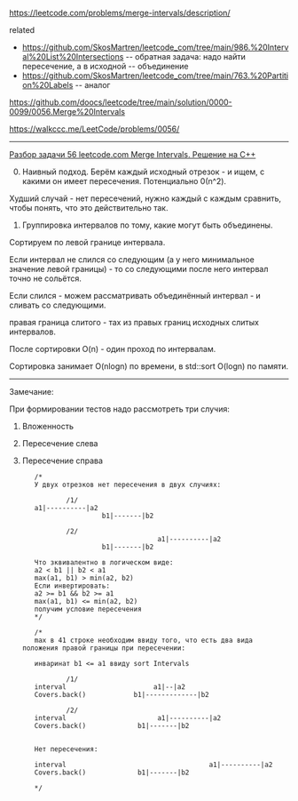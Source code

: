 https://leetcode.com/problems/merge-intervals/description/

related 
- https://github.com/SkosMartren/leetcode_com/tree/main/986.%20Interval%20List%20Intersections -- обратная задача: надо найти пересечение, а в исходной -- объединение    
- https://github.com/SkosMartren/leetcode_com/tree/main/763.%20Partition%20Labels -- аналог

https://github.com/doocs/leetcode/tree/main/solution/0000-0099/0056.Merge%20Intervals

https://walkccc.me/LeetCode/problems/0056/

__________

[Разбор задачи 56 leetcode.com Merge Intervals. Решение на C++](https://www.youtube.com/watch?v=PIUaSD1c0AY)

0. Наивный подход. Берём каждый исходный отрезок - и ищем, с какими он имеет пересечения. Потенциально 0(n^2). 

Худший случай - нет пересечений, нужно каждый с каждым сравнить, чтобы понять, что это действительно так.

1. Группировка интервалов по тому, какие могут быть объединены.

Сортируем по левой границе интервала.

Если интервал не слился со следующим (а у него минимальное значение левой границы) - то со следующими после 
него интервал точно не сольётся.

Если слился - можем рассматривать объединённый интервал - и сливать со следующими. 

правая граница слитого - тах из правых границ исходных слитых интервалов.

После сортировки O(n) - один проход по интервалам.

Сортировка занимает O(nlogn) по времени, в std::sort O(logn) по памяти.

____

Замечание:   

При формировании тестов надо рассмотреть три случия: 

1. Вложенность  
2. Пересечение слева  
3. Пересечение справа

          /*
          У двух отрезков нет пересечения в двух случиях: 
          
                  /1/
          a1|----------|a2
                           b1|-------|b2  
                       
                  /2/
                                         a1|----------|a2
                           b1|-------|b2   
          
          Что зквивалентно в логическом виде:  
          a2 < b1 || b2 < a1
          max(a1, b1) > min(a2, b2)
          Если инвертировать: 
          a2 >= b1 && b2 >= a1 
          max(a1, b1) <= min(a2, b2)
          получим условие пересечения
          */
          
          /*
          max в 41 строке необходим ввиду того, что есть два вида положения правой границы при пересечении: 
          
          инваринат b1 <= a1 ввиду sort Intervals
          
                  /1/
          interval                      a1|--|a2
          Covers.back()            b1|-------------|b2
          
                  /2/
          interval                       a1|----------|a2
          Covers.back()             b1|-------|b2   
          
          
          Нет пересечения: 
          
          interval                                    a1|----------|a2
          Covers.back()             b1|-------|b2  
          
          */

